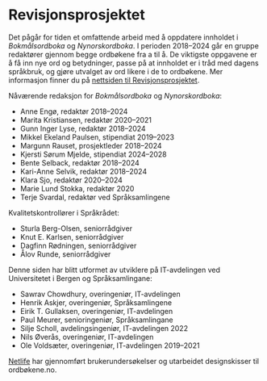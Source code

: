 # Revisjonsprosjektet
Det pågår for tiden et omfattende arbeid med å oppdatere innholdet i _Bokmålsordboka_ og _Nynorskordboka_. I perioden 2018–2024 går en gruppe redaktører gjennom begge ordbøkene fra a til å. De viktigste oppgavene er å få inn nye ord og betydninger, passe på at innholdet er i tråd med dagens språkbruk, og gjøre utvalget av ord likere i de to ordbøkene. Mer informasjon finner du på [nettsiden til Revisjonsprosjektet](https://www.uib.no/lle/revisjonsprosjektet).

Nåværende redaksjon for _Bokmålsordboka_ og _Nynorskordboka_:

*   Anne Engø, redaktør 2018–2024
*   Marita Kristiansen, redaktør 2020–2021
*   Gunn Inger Lyse, redaktør 2018–2024
*   Mikkel Ekeland Paulsen, stipendiat 2019–2023
*   Margunn Rauset, prosjektleder 2018–2024
*   Kjersti Sørum Mjelde, stipendiat 2024–2028
*   Bente Selback, redaktør 2018–2024
*   Kari-Anne Selvik, redaktør 2018–2024
*   Klara Sjo, redaktør 2020–2024
*   Marie Lund Stokka, redaktør 2020
*   Terje Svardal, redaktør ved Språksamlingene

Kvalitetskontrollører i Språkrådet:

*   Sturla Berg-Olsen, seniorrådgiver
*   Knut E. Karlsen, seniorrådgiver
*   Dagfinn Rødningen, seniorrådgiver
*   Ålov Runde, seniorrådgiver

Denne siden har blitt utformet av utviklere på IT-avdelingen ved Universitetet i Bergen og Språksamlingane:

*   Sawrav Chowdhury, overingeniør, IT-avdelingen
*   Henrik Askjer, overingeniør, Språksamlingene
*   Eirik T. Gullaksen, overingeniør, IT-avdelingen
*   Paul Meurer, senioringeniør, Språksamlingane
*   Silje Scholl, avdelingsingeniør, IT-avdelingen 2022
*   Nils Øverås, overingeniør, IT-avdelingen
*   Ole Voldsæter, overingeniør, IT-avdelingen 2019–2021

[Netlife](https://www.netlife.com/) har gjennomført brukerundersøkelser og utarbeidet designskisser til ordbøkene.no.